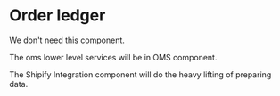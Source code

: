 # Order ledger
We don't need this component. 

The oms lower level services will be in OMS component. 

The Shipify Integration component will do the heavy lifting of preparing data. 
